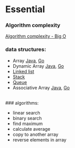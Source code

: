 # Essential

### Algorithm complexity
[Algorithm complexity - Big O](/bigo.html)

### data structures:
- Array [Java](/java.html), [Go](/golang.html)
- Dynamic Array [Java](/java.html), [Go](/golang.html)
- [Linked list](/linkedlist.html)
- [Stack](/stack.html)
- [Queue](/queue.html)
- Associative Array [Java](/java.html#map), [Go](/golang.html) 


<br/>
### algorithms:

- linear search 
- binary search
- find maximum
- calculate average
- copy to another array
- reverse elements in array






